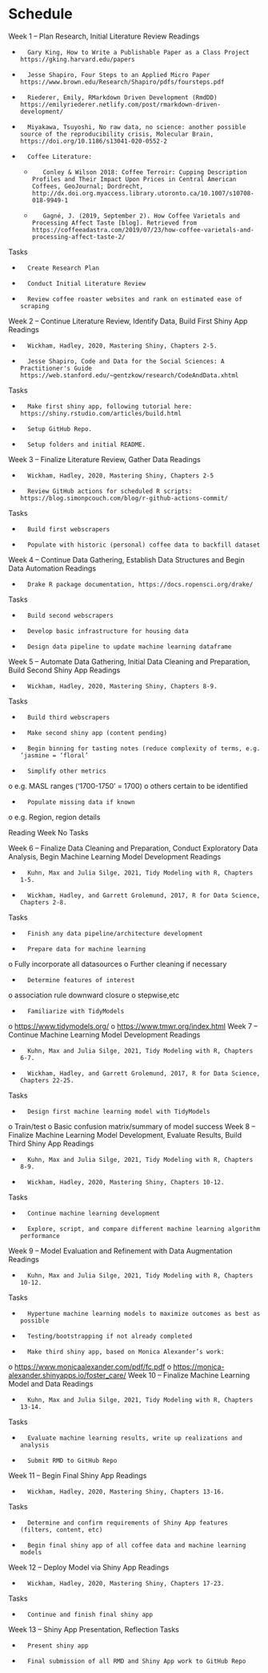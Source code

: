 # Schedule
Week 1 – Plan Research, Initial Literature Review
Readings
-       Gary King, How to Write a Publishable Paper as a Class Project https://gking.harvard.edu/papers
-       Jesse Shapiro, Four Steps to an Applied Micro Paper https://www.brown.edu/Research/Shapiro/pdfs/foursteps.pdf
-       Riederer, Emily, RMarkdown Driven Development (RmdDD) https://emilyriederer.netlify.com/post/rmarkdown-driven-development/
-       Miyakawa, Tsuyoshi, No raw data, no science: another possible source of the reproducibility crisis, Molecular Brain, https://doi.org/10.1186/s13041-020-0552-2
-       Coffee Literature:
  -        Conley & Wilson 2018: Coffee Terroir: Cupping Description Profiles and Their Impact Upon Prices in Central American Coffees, GeoJournal; Dordrecht, http://dx.doi.org.myaccess.library.utoronto.ca/10.1007/s10708-018-9949-1
  -        Gagné, J. (2019, September 2). How Coffee Varietals and Processing Affect Taste [blog]. Retrieved from https://coffeeadastra.com/2019/07/23/how-coffee-varietals-and-processing-affect-taste-2/
Tasks
-       Create Research Plan
-       Conduct Initial Literature Review
-       Review coffee roaster websites and rank on estimated ease of scraping
Week 2 – Continue Literature Review, Identify Data, Build First Shiny App
Readings
-       Wickham, Hadley, 2020, Mastering Shiny, Chapters 2-5.
-       Jesse Shapiro, Code and Data for the Social Sciences: A Practitioner's Guide https://web.stanford.edu/~gentzkow/research/CodeAndData.xhtml
Tasks
-       Make first shiny app, following tutorial here: https://shiny.rstudio.com/articles/build.html
-       Setup GitHub Repo.
-       Setup folders and initial README.
Week 3 – Finalize Literature Review, Gather Data
Readings
-       Wickham, Hadley, 2020, Mastering Shiny, Chapters 2-5
-       Review GitHub actions for scheduled R scripts: https://blog.simonpcouch.com/blog/r-github-actions-commit/
Tasks
-       Build first webscrapers 
-       Populate with historic (personal) coffee data to backfill dataset
Week 4 – Continue Data Gathering, Establish Data Structures and Begin Data Automation
Readings
-       Drake R package documentation, https://docs.ropensci.org/drake/
Tasks
-       Build second webscrapers 
-       Develop basic infrastructure for housing data
-       Design data pipeline to update machine learning dataframe
Week 5 – Automate Data Gathering, Initial Data Cleaning and Preparation, Build Second Shiny App
Readings
-       Wickham, Hadley, 2020, Mastering Shiny, Chapters 8-9.
Tasks
-       Build third webscrapers
-       Make second shiny app (content pending)
-       Begin binning for tasting notes (reduce complexity of terms, e.g. ‘jasmine = ‘floral’
-       Simplify other metrics
o   e.g. MASL ranges (‘1700-1750’ = 1700)
o   others certain to be identified
-       Populate missing data if known
o   e.g. Region, region details


Reading Week
No Tasks

Week 6 – Finalize Data Cleaning and Preparation, Conduct Exploratory Data Analysis, Begin Machine Learning Model Development
Readings
-       Kuhn, Max and Julia Silge, 2021, Tidy Modeling with R, Chapters 1-5.
-       Wickham, Hadley, and Garrett Grolemund, 2017, R for Data Science, Chapters 2-8.
Tasks
-       Finish any data pipeline/architecture development 
-       Prepare data for machine learning
o   Fully incorporate all datasources
o   Further cleaning if necessary
-       Determine features of interest
o   association rule downward closure
o   stepwise,etc
-       Familiarize with TidyModels
o  https://www.tidymodels.org/
o   https://www.tmwr.org/index.html
Week 7 – Continue Machine Learning Model Development
Readings
-       Kuhn, Max and Julia Silge, 2021, Tidy Modeling with R, Chapters 6-7.
-       Wickham, Hadley, and Garrett Grolemund, 2017, R for Data Science, Chapters 22-25.
Tasks
-       Design first machine learning model with TidyModels
o   Train/test
o   Basic confusion matrix/summary of model success
Week 8 – Finalize Machine Learning Model Development, Evaluate Results, Build Third Shiny App
Readings
-       Kuhn, Max and Julia Silge, 2021, Tidy Modeling with R, Chapters 8-9.
-       Wickham, Hadley, 2020, Mastering Shiny, Chapters 10-12.
Tasks
-       Continue machine learning development  
-       Explore, script, and compare different machine learning algorithm performance
Week 9 – Model Evaluation and Refinement with Data Augmentation
Readings
-       Kuhn, Max and Julia Silge, 2021, Tidy Modeling with R, Chapters 10-12.
Tasks
-       Hypertune machine learning models to maximize outcomes as best as possible
-       Testing/bootstrapping if not already completed
-       Make third shiny app, based on Monica Alexander’s work:
o   https://www.monicaalexander.com/pdf/fc.pdf
o   https://monica-alexander.shinyapps.io/foster_care/
Week 10 – Finalize Machine Learning Model and Data
Readings
-       Kuhn, Max and Julia Silge, 2021, Tidy Modeling with R, Chapters 13-14.
Tasks
-       Evaluate machine learning results, write up realizations and analysis
-       Submit RMD to GitHub Repo 
Week 11 – Begin Final Shiny App
Readings
-       Wickham, Hadley, 2020, Mastering Shiny, Chapters 13-16.
Tasks
-       Determine and confirm requirements of Shiny App features (filters, content, etc)
-       Begin final shiny app of all coffee data and machine learning models
Week 12 – Deploy Model via Shiny App
Readings
-       Wickham, Hadley, 2020, Mastering Shiny, Chapters 17-23.
Tasks
-       Continue and finish final shiny app
Week 13 – Shiny App Presentation, Reflection
Tasks
-       Present shiny app
-       Final submission of all RMD and Shiny App work to GitHub Repo 
